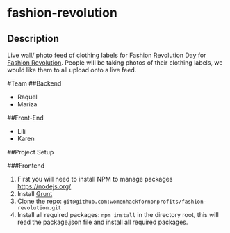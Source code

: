 # fashion-revolution
## Description
Live wall/ photo feed of clothing labels for Fashion Revolution Day for [Fashion Revolution](http://fashionrevolution.org/). People will be taking photos of their clothing labels, we would like them to all upload onto a live feed.

#Team
##Backend
* Raquel
* Mariza

##Front-End
* Lili
* Karen

##Project Setup

###Frontend
1. First you will need to install NPM to manage packages https://nodejs.org/
2. Install [Grunt](http://gruntjs.com/getting-started)
3. Clone the repo: `git@github.com:womenhackfornonprofits/fashion-revolution.git`
4. Install all required packages:
	`npm install`
	in the directory root, this will read the package.json file and install all required packages.
